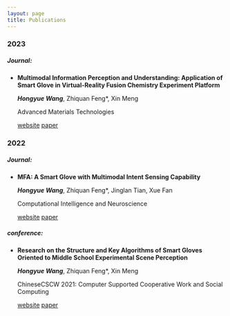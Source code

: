 ```yaml
---
layout: page
title: Publications
---
```

### 2023

##### *Journal:*

- **Multimodal Information Perception and Understanding: Application of Smart Glove in Virtual-Reality Fusion Chemistry Experiment Platform**

  ***Hongyue Wang***, Zhiquan Feng*, Xin Meng

  Advanced Materials Technologies

  [website](https://onlinelibrary.wiley.com/doi/abs/10.1002/admt.202200549)  [paper](https://onlinelibrary.wiley.com/doi/abs/10.1002/admt.202200549)

### 2022

##### ***Journal:***

- **MFA: A Smart Glove with Multimodal Intent Sensing Capability**

  ***Hongyue Wang***, Zhiquan Feng*, Jinglan Tian, Xue Fan

  Computational Intelligence and Neuroscience

  [website](https://www.hindawi.com/journals/cin/2022/3545850/)  [paper](https://onlinelibrary.wiley.com/doi/abs/10.1002/admt.202200549)

##### ***conference:***

- **Research on the Structure and Key Algorithms of Smart Gloves Oriented to Middle School Experimental Scene Perception**

  ***Hongyue Wang***, Zhiquan Feng*, Xin Meng

  ChineseCSCW 2021: Computer Supported Cooperative Work and Social Computing

  [website](https://link.springer.com/chapter/10.1007/978-981-19-4546-5_32)  [paper](https://onlinelibrary.wiley.com/doi/abs/10.1002/admt.202200549)

